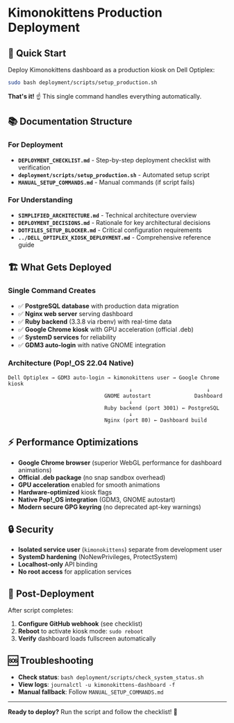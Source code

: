# Kimonokittens Production Deployment

## 🎯 **Quick Start**

Deploy Kimonokittens dashboard as a production kiosk on Dell Optiplex:

```bash
sudo bash deployment/scripts/setup_production.sh
```

**That's it!** ☝️ This single command handles everything automatically.

## 📚 **Documentation Structure**

### **For Deployment**
- **`DEPLOYMENT_CHECKLIST.md`** - Step-by-step deployment checklist with verification
- **`deployment/scripts/setup_production.sh`** - Automated setup script
- **`MANUAL_SETUP_COMMANDS.md`** - Manual commands (if script fails)

### **For Understanding**
- **`SIMPLIFIED_ARCHITECTURE.md`** - Technical architecture overview
- **`DEPLOYMENT_DECISIONS.md`** - Rationale for key architectural decisions
- **`DOTFILES_SETUP_BLOCKER.md`** - Critical configuration requirements
- **`../DELL_OPTIPLEX_KIOSK_DEPLOYMENT.md`** - Comprehensive reference guide

## 🏗️ **What Gets Deployed**

### **Single Command Creates**
- ✅ **PostgreSQL database** with production data migration
- ✅ **Nginx web server** serving dashboard
- ✅ **Ruby backend** (3.3.8 via rbenv) with real-time data
- ✅ **Google Chrome kiosk** with GPU acceleration (official .deb)
- ✅ **SystemD services** for reliability
- ✅ **GDM3 auto-login** with native GNOME integration

### **Architecture (Pop!_OS 22.04 Native)**
```
Dell Optiplex → GDM3 auto-login → kimonokittens user → Google Chrome kiosk
                                       ↓                        ↓
                               GNOME autostart              Dashboard
                                       ↓
                               Ruby backend (port 3001) ← PostgreSQL
                                       ↓
                               Nginx (port 80) ← Dashboard build
```

## ⚡ **Performance Optimizations**

- **Google Chrome browser** (superior WebGL performance for dashboard animations)
- **Official .deb package** (no snap sandbox overhead)
- **GPU acceleration** enabled for smooth animations
- **Hardware-optimized** kiosk flags
- **Native Pop!_OS integration** (GDM3, GNOME autostart)
- **Modern secure GPG keyring** (no deprecated apt-key warnings)

## 🔒 **Security**

- **Isolated service user** (`kimonokittens`) separate from development user
- **SystemD hardening** (NoNewPrivileges, ProtectSystem)
- **Localhost-only** API binding
- **No root access** for application services

## 🚀 **Post-Deployment**

After script completes:

1. **Configure GitHub webhook** (see checklist)
2. **Reboot** to activate kiosk mode: `sudo reboot`
3. **Verify** dashboard loads fullscreen automatically

## 🆘 **Troubleshooting**

- **Check status**: `bash deployment/scripts/check_system_status.sh`
- **View logs**: `journalctl -u kimonokittens-dashboard -f`
- **Manual fallback**: Follow `MANUAL_SETUP_COMMANDS.md`

---

**Ready to deploy?** Run the script and follow the checklist! 🎯